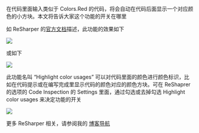 在代码里面输入类似于 Colors.Red 的代码，将会自动在代码后面显示一个对应颜色的小方块。本文将告诉大家这个功能的开关在哪里

<!--more-->


<!-- CreateTime:2024/05/08 07:29:54 -->

<!-- 发布 -->
<!-- 博客 -->

如 ReSharper 的[官方文档](https://www.jetbrains.com.cn/en-us/help/resharper/Coding_Assistance__Color_Assistance.html)描述，此功能的效果如下

<!-- ![](image/ReSharper 显示使用的颜色/ReSharper 显示使用的颜色0.png) -->
![](http://cdn.lindexi.site/lindexi%2F202457936473710.jpg)

或如下

<!-- ![](image/ReSharper 显示使用的颜色/ReSharper 显示使用的颜色1.png) -->
![](http://cdn.lindexi.site/lindexi%2F20245793657313.jpg)

此功能名叫 “Highlight color usages” 可以对代码里面的颜色进行颜色标识，比如在代码提示或在编写完成里显示代码的颜色对应的颜色方块。可在 ReShaprer 的选项的 Code Inspection 的 Settings 里面，通过勾选或去掉勾选 Highlight color usages 来决定功能的开关

<!-- ![](image/ReSharper 显示使用的颜色/ReSharper 显示使用的颜色2.png) -->
![](http://cdn.lindexi.site/lindexi%2F202457939401498.jpg)


更多 ReSharper 相关，请参阅我的 [博客导航](https://blog.lindexi.com/post/%E5%8D%9A%E5%AE%A2%E5%AF%BC%E8%88%AA.html )
